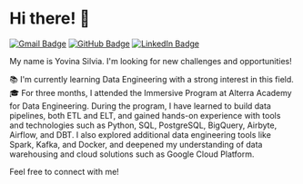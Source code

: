# Hi there! 👋

[![Gmail Badge](https://img.shields.io/badge/-Gmail-D14836?style=flat&logo=Gmail&logoColor=white)](mailto:silviayovina@gmail.com)
[![GitHub Badge](https://img.shields.io/badge/-GitHub-181717?style=flat&logo=github&logoColor=white)](https://github.com/yyovinasilvia)
[![LinkedIn Badge](https://img.shields.io/badge/-LinkedIn-blue?style=flat&logo=Linkedin&logoColor=white)]([https://www.linkedin.com/in/your-linkedin-url/](https://www.linkedin.com/in/yovina-silvia-401567138/))

My name is Yovina Silvia. I'm looking for new challenges and opportunities!

📚 I'm currently learning Data Engineering with a strong interest in this field.
🎓 For three months, I attended the Immersive Program at Alterra Academy for Data Engineering. During the program, I have learned to build data pipelines, both ETL and ELT, and gained hands-on experience with tools and technologies such as Python, SQL, PostgreSQL, BigQuery, Airbyte, Airflow, and DBT. I also explored additional data engineering tools like Spark, Kafka, and Docker, and deepened my understanding of data warehousing and cloud solutions such as Google Cloud Platform.

Feel free to connect with me!
